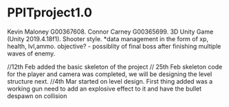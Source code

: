 # PPITproject1.0 #
Kevin Maloney G00367608.
Connor Carney G00365699.
3D Unity Game (Unity 2019.4.18f1).
Shooter style.
*data management in the form of xp, health, lvl,ammo.
objective? - possiblity of final boss after finishing multiple waves of enemy.

//12th Feb added the basic skeleton of the project
// 25th Feb skeleton code for the player and camera was completed, we will be designing the level structure next.
//4th Mar started on level design. First thing added was a working gun need to add an explosive effect to it and have the bullet despawn on collision
